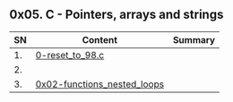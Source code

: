 ## 0x05. C - Pointers, arrays and strings
| SN | Content | Summary |
| ------ | ------ | ------ |
|1. |[0-reset_to_98.c](0-reset_to_98.c) | |
|2. |[]( ) | |
|3. |[0x02-functions_nested_loops](0x02-functions_nested_loops)| |
